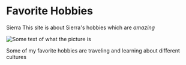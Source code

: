 # Favorite Hobbies
Sierra 
This site is about Sierra's hobbies which are *amazing*

![Some text of what the picture is](picture.jpeg)

Some of my favorite hobbies are traveling and learning about different cultures
